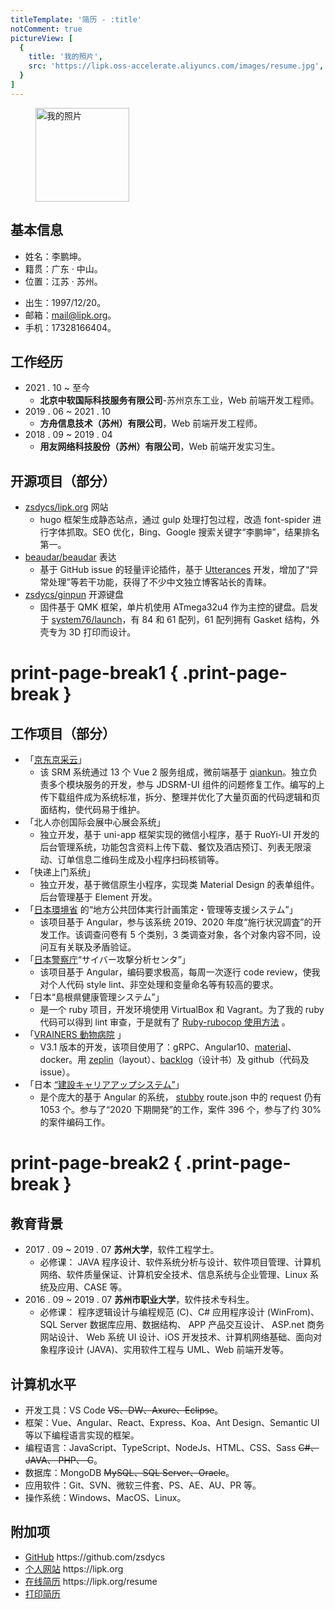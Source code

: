 ```yaml
---
titleTemplate: '简历 - :title'
notComment: true
pictureView: [
  {
    title: '我的照片',
    src: 'https://lipk.oss-accelerate.aliyuncs.com/images/resume.jpg',
  }
]
---
```


<figure class="image">
  <img loading="lazy" src="https://lipk.oss-accelerate.aliyuncs.com/images/resume.jpg" alt="我的照片" title="我的照片" height="150px">
  <!-- <figcaption class="image-description notPrint">我的照片</figcaption> -->
</figure>

## 基本信息

<div class="resume-basics-box">
  <ul>
    <li>姓名：李鹏坤。</li>
    <li>籍贯：广东 · 中山。</li>
    <li>位置：江苏 · 苏州。</li>
  </ul>
  <ul>
    <li>出生：1997/12/20。</li>
    <li>邮箱：<a href="mailto:mail@lipk.org">mail@lipk.org</a>。</li>
    <li class="print-li">手机：17328166404。</li>
  </ul>
</div>

## 工作经历

- 2021 . 10 ~ 至今
  - **北京中软国际科技服务有限公司**-苏州京东工业，Web 前端开发工程师。
  <!-- - Vue + 公司内部 UI 框架，使用 Git 进行协同办公。 -->
- 2019 . 06 ~ 2021 . 10
  - **方舟信息技术（苏州）有限公司**，Web 前端开发工程师。
  <!-- - Angular + Ant Design、Angular + 公司内部 UI 框架、Ruby + Rails + JQ + PostgreSQL 以及 Vue + Ant Design 等，使用 Git 进行协同办公。 -->
- 2018 . 09 ~ 2019 . 04
  - **用友网络科技股份（苏州）有限公司**，Web 前端开发实习生。
  <!-- - React + 钉耙的前端开发、Express + MongoDB + UI 框架 Semantic UI + Vue.js 搭建动态站点的全栈开发，使用 Git 进行协同办公。 -->

## 开源项目（部分）

- [zsdycs/lipk.org](https://github.com/zsdycs/lipk.org) 网站
  - hugo 框架生成静态站点，通过 gulp 处理打包过程，改造 font-spider 进行字体抓取。SEO 优化，Bing、Google 搜索关键字“李鹏坤”，结果排名第一。
- [beaudar/beaudar](https://github.com/beaudar/beaudar) 表达
  - 基于 GitHub issue 的轻量评论插件，基于 [Utterances](https://utteranc.es/) 开发，增加了“异常处理”等若干功能，获得了不少中文独立博客站长的青睐。
- [zsdycs/ginpun](https://github.com/zsdycs/ginpun) 开源键盘
  - 固件基于 QMK 框架，单片机使用 ATmega32u4 作为主控的键盘。启发于 [system76/launch](https://github.com/system76/launch)，有 84 和 61 配列，61 配列拥有 Gasket 结构，外壳专为 3D 打印而设计。

# print-page-break1 { .print-page-break }

## 工作项目（部分）

- 「[京东京采云](https://www.jdbusiness.com/jdsolution_cy.html)」
  - 该 SRM 系统通过 13 个 Vue 2 服务组成，微前端基于 [qiankun](https://qiankun.umijs.org/)。独立负责多个模块服务的开发，参与 JDSRM-UI 组件的问题修复工作。编写的上传下载组件成为系统标准，拆分、整理并优化了大量页面的代码逻辑和页面结构，使代码易于维护。
- 「北人亦创国际会展中心展会系统」
  - 独立开发，基于 uni-app 框架实现的微信小程序，基于 RuoYi-UI 开发的后台管理系统，功能包含资料上传下载、餐饮及酒店预订、列表无限滚动、订单信息二维码生成及小程序扫码核销等。
- 「快递上门系统」
  - 独立开发，基于微信原生小程序，实现类 Material Design 的表单组件。后台管理基于 Element 开发。
- 「[日本環境省](https://www.env.go.jp/) 的“地方公共団体実行計画策定・管理等支援システム”」
  - 该项目基于 Angular，参与该系统 2019、2020 年度“施行状況調査”的开发工作。该调查问卷有 5 个类别，3 类调查对象，各个对象内容不同，设问互有关联及矛盾验证。
- 「[日本警察庁](https://www.npa.go.jp/)“サイバー攻撃分析センタ”」
  - 该项目基于 Angular，编码要求极高，每周一次逐行 code review，使我对个人代码 style lint、非空处理和变量命名等有较高的要求。
- 「日本“島根県健康管理システム”」
  - 是一个 ruby 项目，开发环境使用 VirtualBox 和 Vagrant。为了我的 ruby 代码可以得到 lint 审查，于是就有了 [Ruby-rubocop 使用方法](https://www.lipk.org/blog/2020/05/15/how-to-use-ruby-rubocop/) 。
- 「[VRAINERS 動物病院](https://www.vrainers.jp/) 」
  - V3.1 版本的开发，该项目使用了：gRPC、Angular10、[material](https://next.material.angular.io/components)、docker。用 [zeplin](https://zeplin.io/)（layout）、[backlog](https://backlog.com/)（设计书）及 github（代码及 issue）。
- 「日本 [“建設キャリアアップシステム”](https://www.ccus.jp/p/info)」
  - 是个庞大的基于 Angular 的系统， [stubby](https://www.npmjs.com/package/stubby) route.json 中的 request 仍有 1053 个。参与了“2020 下期開発”的工作，案件 396 个，参与了约 30% 的案件编码工作。

# print-page-break2 { .print-page-break }

## 教育背景

- 2017 . 09 ~ 2019 . 07 **苏州大学**，软件工程学士。
  - 必修课：
    JAVA 程序设计、软件系统分析与设计、软件项目管理、计算机网络、软件质量保证、计算机安全技术、信息系统与企业管理、Linux 系统及应用、CASE 等。
- 2016 . 09 ~ 2019 . 07 **苏州市职业大学**，软件技术专科生。
  - 必修课：
    程序逻辑设计与编程规范 (C)、C# 应用程序设计 (WinFrom)、 SQL Server 数据库应用、数据结构、 APP 产品交互设计、 ASP.net 商务网站设计、 Web 系统 UI 设计、iOS 开发技术、计算机网络基础、面向对象程序设计 (JAVA)、实用软件工程与 UML、Web 前端开发等。

<!-- ## 技能证书

- 国家计算机三级（办公软件应用模块高级操作员级）
- 国家计算机四级（语言程序设计编制模块 C# 语言程序员级） -->

## 计算机水平

- 开发工具：VS Code ~~VS、DW、Axure、Eclipse~~。
- 框架：Vue、Angular、React、Express、Koa、Ant Design、Semantic UI 等以下编程语言实现的框架。
- 编程语言：JavaScript、TypeScript、NodeJs、HTML、CSS、Sass ~~C#、JAVA、 PHP、 C~~。
- 数据库：MongoDB ~~MySQL、SQL Server、Oracle~~。
- 应用软件：Git、SVN、微软三件套、PS、AE、AU、PR 等。
- 操作系统：Windows、MacOS、Linux。

<!-- # print-page-break3 { .print-page-break } -->

<!-- ## 校内活动

- 计算机工程学院团委宣传部，干事。
  - 拍摄学院及学校活动的新闻照片。
  - 新闻稿、微信推文的撰写工作。
  - 在任职期获“优秀工作者”称号。
- 计算机工程学院攻玉工作室，负责人。
  - 大一下学期加入工作室。
  - 大二工作室换届当选为负责人。
  - “纽斯杯”大学生创业设计大赛。
  - 苏州市职业大学创新创意作品大赛。
  - 计算机工程学院“互联网+”创新创业大赛。
  - 苏州市职业大学第二十届职业生涯节大学生创业设计大赛。
  - 第三届“郑和杯”中德青年创新创业大赛。
  - “赢在苏州”第十届苏州青年精英创业大赛。 -->

<!-- ## 荣誉奖励

- 2016-2017 连续两年获“院级优秀共青团员”。
- 苏州市职业大学大学生创新创意作品大赛三等奖。
- 计算机工程学院“纽斯杯”大学生创业设计大赛一等奖。
- 苏州市职业大学第二十届职业生涯规划节大学生创业设计大赛三等奖。
- 第三届“郑和杯”中德青年创新创业大赛优胜奖。
- 计算机工程学院“互联网+创新创业大赛”最佳作品奖、优秀作品奖。
- 苏州市职业大学 2016 级新生军训“优秀学员”。
- 及其他院、校各类文娱体育活动比赛奖项不一一列出。 -->

<!-- ## 自我评价

1. 良好的沟通与表达能力，善于聆听，乐观幽默，以诚待人。
2. 良好的心态和责任感，吃苦耐劳，擅于团队合作，勇于面对挑战。
3. 良好的自主学习能力，善于发现、解决问题，勤于研究不断提高。 -->

## 附加项

<ul>
  <li><a href="https://github.com/zsdycs" target="_blank">GitHub</a><span class="print"> https://github.com/zsdycs</span></li>
  <li><a href="/" target="_blank">个人网站</a><span class="print"> https://lipk.org</span></li>
  <li class="print-li"><a href="/resume" target="_blank">在线简历</a><span> https://lipk.org/resume</span></li>
  <li class="notPrint"><a href="javascript:void(0);" onclick="window.print()" title="推荐使用基于 Chromium 的浏览器">打印简历</a></li>
</ul>

